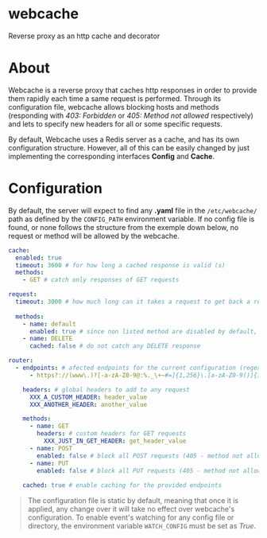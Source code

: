 # webcache
Reverse proxy as an http cache and decorator

# About
Webcache is a reverse proxy that caches http responses in order to provide them rapidly each time a same request is performed. Through its configuration file, webcache allows blocking hosts and methods (responding with _403: Forbidden_ or _405: Method not allowed_ respectively) and lets to specify new headers for all or some specific requests.

By default, Webcache uses a Redis server as a cache, and has its own configuration structure. However, all of this can be easily changed by just implementing the corresponding interfaces **Config** and **Cache**. 

# Configuration
By default, the server will expect to find any **.yaml** file in the  `/etc/webcache/` path as defined by the `CONFIG_PATH` environment variable. If no config file is found, or none follows the structure from the exemple down below, no request or method will be allowed by the webcache. 

``` yaml
cache:
  enabled: true
  timeout: 3600 # for how long a cached response is valid (s)
  methods:
    - GET # catch only responses of GET requests

request:
  timeout: 3000 # how much long can it takes a request to get back a response (ms)
  
  methods:
    - name: default
      enabled: true # since non listed method are disabled by default, enable all them
    - name: DELETE
      cached: false # do not catch any DELETE response

router:
  - endpoints: # afected endpoints for the current configuration (regex)
      - https?://(www\.)?[-a-zA-Z0-9@:%._\+~#=]{1,256}\.[a-zA-Z0-9()]{1,32}/?$

    headers: # global headers to add to any request
      XXX_A_CUSTOM_HEADER: header_value
      XXX_ANOTHER_HEADER: another_value

    methods:
      - name: GET
        headers: # custom headers for GET requests
          XXX_JUST_IN_GET_HEADER: get_header_value
      - name: POST
        enabled: false # block all POST requests (405 - method not allowed)
      - name: PUT
        enabled: false # block all PUT requests (405 - method not allowed)
    
    cached: true # enable caching for the provided endpoints
```

> The configuration file is static by default, meaning that once it is applied, any change over it will take no effect over webcache's configuration. To enable event's watching for any config file or directory, the environment variable `WATCH_CONFIG` must be set as _True_. 
